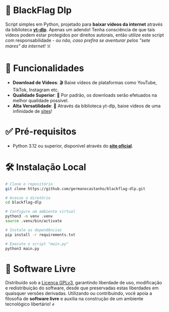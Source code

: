 # 🏴 BlackFlag Dlp

Script simples em Python, projetado para **baixar vídeos da internet** através da biblioteca [**yt-dlp**](https://github.com/yt-dlp/yt-dlp). Apenas um adendo! Tenha consciência de que tais vídeos podem estar protegidos por direitos autorais, então utilize este script com responsabilidade - _ou não, caso prefira se aventurar pelos "sete mares" da internet!_ ☠️

# 🚀 Funcionalidades

- **Download de Vídeos**: 🎬 Baixe vídeos de plataformas como YouTube, TikTok, Instagram etc.
- **Qualidade Superior**: 🎥 Por padrão, os downloads serão efetuados na melhor qualidade possível.
- **Alta Versatilidade**: 🧰 Através da biblioteca yt-dlp, baixe vídeos de uma infinidade de [sites](https://github.com/yt-dlp/yt-dlp/blob/master/supportedsites.md)!

# ✅ Pré-requisitos

- Python 3.12 ou superior, disponível através do [**site oficial**](https://www.python.org/downloads/).

# 🛠️ Instalação Local

```bash
# Clone o repositório
git clone https://github.com/germanocastanho/blackflag-dlp.git

# Acesse o diretório
cd blackflag-dlp

# Configure um ambiente virtual
python3 -m venv .venv
source .venv/bin/activate

# Instale as dependências
pip install -r requirements.txt

# Execute o script "main.py"
python3 main.py
```

# 📜 Software Livre

Distribuído sob a [Licença GPLv3](LICENSE), garantindo liberdade de uso, modificação e redistribuição do software, desde que preservadas estas liberdades em quaisquer versões derivadas. Utilizando ou contribuindo, você apoia a filosofia de **software livre** e auxilia na construção de um ambiente tecnológico libertário! ✊
